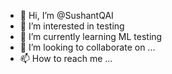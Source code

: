 - 👋 Hi, I’m @SushantQAI
- 👀 I’m interested in testing
- 🌱 I’m currently learning ML testing
- 💞️ I’m looking to collaborate on ...
- 📫 How to reach me ...

<!---
SushantQAI/SushantQAI is a ✨ special ✨ repository because its `README.md` (this file) appears on your GitHub profile.
You can click the Preview link to take a look at your changes.
--->
